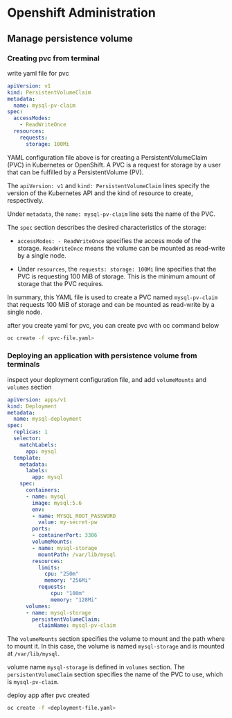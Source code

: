 # Openshift Administration

## Manage persistence volume

### Creating pvc from terminal

write yaml file for pvc

```yaml
apiVersion: v1
kind: PersistentVolumeClaim
metadata:
  name: mysql-pv-claim
spec:
  accessModes:
    - ReadWriteOnce
  resources:
    requests:
      storage: 100Mi
```

YAML configuration file above is for creating a PersistentVolumeClaim (PVC) in Kubernetes or OpenShift. A PVC is a request for storage by a user that can be fulfilled by a PersistentVolume (PV).

The `apiVersion: v1` and `kind: PersistentVolumeClaim` lines specify the version of the Kubernetes API and the kind of resource to create, respectively.

Under `metadata`, the `name: mysql-pv-claim` line sets the name of the PVC.

The `spec` section describes the desired characteristics of the storage:

- `accessModes: - ReadWriteOnce` specifies the access mode of the storage. `ReadWriteOnce` means the volume can be mounted as read-write by a single node.

- Under `resources`, the `requests: storage: 100Mi` line specifies that the PVC is requesting 100 MiB of storage. This is the minimum amount of storage that the PVC requires.

In summary, this YAML file is used to create a PVC named `mysql-pv-claim` that requests 100 MiB of storage and can be mounted as read-write by a single node.

after you create yaml for pvc, you can create pvc with oc command below

```bash
oc create -f <pvc-file.yaml>
```

### Deploying an application with persistence volume from terminals

inspect your deployment configuration file, and add `volumeMounts` and `volumes` section

```yaml
apiVersion: apps/v1
kind: Deployment
metadata:
  name: mysql-deployment
spec:
  replicas: 1
  selector:
    matchLabels:
      app: mysql
  template:
    metadata:
      labels:
        app: mysql
    spec:
      containers:
      - name: mysql
        image: mysql:5.6
        env:
        - name: MYSQL_ROOT_PASSWORD
          value: my-secret-pw
        ports:
        - containerPort: 3306
        volumeMounts:
        - name: mysql-storage
          mountPath: /var/lib/mysql
        resources:
          limits:
            cpu: "250m"
            memory: "256Mi"
          requests:
              cpu: "100m"
              memory: "128Mi"
      volumes:
      - name: mysql-storage
        persistentVolumeClaim:
          claimName: mysql-pv-claim
```

The `volumeMounts` section specifies the volume to mount and the path where to mount it. In this case, the volume is named `mysql-storage` and is mounted at `/var/lib/mysql`.

volume name `mysql-storage` is defined in `volumes` section. The `persistentVolumeClaim` section specifies the name of the PVC to use, which is `mysql-pv-claim`.

deploy app after pvc created

```bash
oc create -f <deployment-file.yaml>
```
